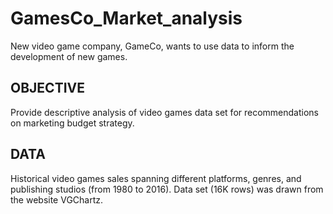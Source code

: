 # GamesCo_Market_analysis
New video game company, GameCo, wants to use data to inform the development of new games. 

## OBJECTIVE  
Provide descriptive analysis of video games data set for recommendations on marketing budget strategy. 

## DATA 
Historical video games sales spanning different platforms, genres, and publishing studios (from 1980 to 2016). 
Data set (16K rows) was drawn from the website VGChartz​.



